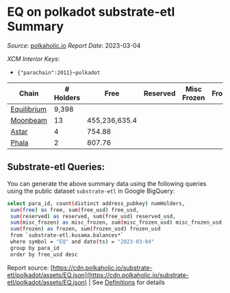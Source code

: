 # EQ on polkadot substrate-etl Summary

_Source_: [polkaholic.io](https://polkaholic.io) *Report Date*: 2023-03-04


*XCM Interior Keys*:
* `{"parachain":2011}~polkadot`


| Chain | # Holders | Free | Reserved | Misc Frozen | Frozen | Price | AssetID |
| ----- | --------- | ---- | -------- | ----------- | ------ | ----- | ------- |
| [Equilibrium](/polkadot/2011-equilibrium) | 9,398 |   |   |    |   |  | `{"Token":"EQ"}` |
| [Moonbeam](/polkadot/2004-moonbeam) | 13 | 455,236,635.4  |   |    |   |  | `{"Token":"190590555344745888270686124937537713878"}` |
| [Astar](/polkadot/2006-astar) | 4 | 754.88  |   |    |   |  | `{"Token":"18446744073709551628"}` |
| [Phala](/polkadot/2035-phala) | 2 | 807.76  |   |    |   |  | `{"Token":"9"}` |

## Substrate-etl Queries:
You can generate the above summary data using the following queries using the public dataset `substrate-etl` in Google BigQuery:
```bash
select para_id, count(distinct address_pubkey) numHolders, 
 sum(free) as free, sum(free_usd) free_usd,
 sum(reserved) as reserved, sum(free_usd) reserved_usd,
 sum(misc_frozen) as misc_frozen, sum(misc_frozen_usd) misc_frozen_usd,
 sum(frozen) as frozen, sum(frozen_usd) frozen_usd
 from `substrate-etl.kusama.balances*` 
 where symbol = "EQ" and date(ts) = "2023-03-04"
 group by para_id
 order by free_usd desc
```


Report source: [https://cdn.polkaholic.io/substrate-etl/polkadot/assets/EQ.json](https://cdn.polkaholic.io/substrate-etl/polkadot/assets/EQ.json) | See [Definitions](/DEFINITIONS.md) for details
